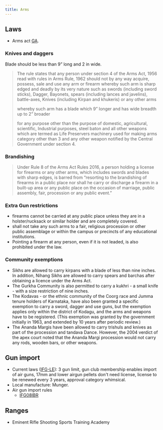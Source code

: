 ```yaml
---
title: Arms
---
```


## Laws
- Arms act [GA](http://gunaccessory.com/laws/schedule-I.htm).

### Knives and daggers

Blade should be less than 9” long and 2 in wide. 

> The rule states that any person under section 4 of the Arms Act, 1956 read with rules in Arms Rule, 1962 should not by any way acquire, possess, sale and use any arm or firearm whereby such arm is sharp edged and deadly by its very nature such as swords (including sword sticks), Dagger, Bayonets, spears (including lances and javelins), battle-axes, Knives (including Kirpan and khukeris) or any other arms 
> 
> whereby such arm has a blade which 9” longer and has wide breadth up to 2” broader 
> 
> for any purpose other than the purpose of domestic, agricultural, scientific, Industrial purposes, steel baton and all other weapons which are termed as Life Preservers machinery used for making arms category other than 3 and any other weapon notified by the Central Government under section 4.

### Brandishing
> Under Rule 8 of the Arms Act Rules 2016, a person holding a license for firearms or any other arms, which includes swords and blades with sharp edges, is barred from “resorting to the brandishing of firearms in a public place nor shall he carry or discharge a firearm in a built-up area or any public place on the occasion of marriage, public assembly, fair, procession or any public event.”

### Extra Gun restrictions
-  firearms cannot be carried at any public place unless they are in a holster/rucksack or similar holder and are completely covered.
- shall not take any such arms to a fair, religious procession or other public assemblage or within the campus or precincts of any educational institutions.
- Pointing a firearm at any person, even if it is not leaded, is also prohibited under the law.

### Community exemptions
- Sikhs are allowed to carry kirpans with a blade of less than nine inches. In addition, Nihang Sikhs are allowed to carry spears and barchas after obtaining a licence under the Arms Act.
- The Gurkha Community is also permitted to carry a kukhri - a small knife - with a size restriction of nine inches.
- The Kodavas - or the ethnic community of the Coorg race and Jumma tenure holders of Karnataka, have also been granted a specific exemption to carry a sword, dagger and use guns, but the exemption applies only within the district of Kodagu, and the arms and weapons have to be registered. (This exemption was granted by the government initially in 1963, and extended by 10 years after periodic review.)
- The Ananda Margis have been allowed to carry trishuls and knives as part of the procession and tandava Dance. However, the 2004 verdict of the apex court noted that the Ananda Margi procession would not carry any rods, wooden bars, or other weapons.

## Gun import
- Current laws ([IFG-LE](https://indiansforguns.com/viewforum.php?f=4)): 3 gun limit, gun club membership enables import of air guns, 17mm and lower airgun pellets don't need license, license to be renewed every 3 years, approval category whimsical.
- Local manufacture: Munger.
- Air gun import rules
    - [IFG08](https://indiansforguns.com/viewtopic.php?t=3481)[IBR](http://www.indiabaggagerules.com/2008/01/india-custom-rule-importing-firearms.html)

## Ranges
- Eminent Rifle Shooting Sports Training Academy